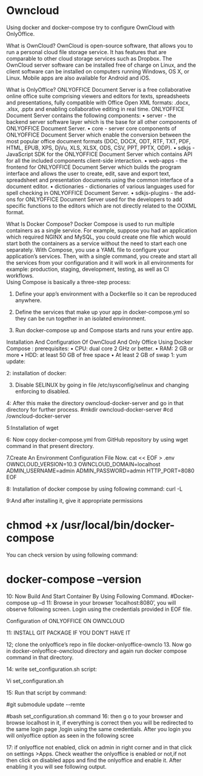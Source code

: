 # Owncloud
Using docker and docker-compose try to configure OwnCloud with OnlyOffice.

What is OwnCloud?
OwnCloud is open-source software, that allows you to run a personal cloud file storage service. It has features that are comparable to other cloud storage services such as Dropbox.
The OwnCloud server software can be installed free of charge on Linux, and the client software can be installed on computers running Windows, OS X, or Linux. Mobile apps are also available for Android and iOS.

What is OnlyOffice?
ONLYOFFICE Document Server is a free collaborative online office suite comprising viewers and editors for texts, spreadsheets and presentations, fully compatible with Office Open XML formats: .docx, .xlsx, .pptx and enabling collaborative editing in real time.
ONLYOFFICE Document Server contains the following components:
•	server - the backend server software layer which is the base for all other components of ONLYOFFICE Document Server.
•	core - server core components of ONLYOFFICE Document Server which enable the conversion between the most popular office document formats (DOC, DOCX, ODT, RTF, TXT, PDF, HTML, EPUB, XPS, DjVu, XLS, XLSX, ODS, CSV, PPT, PPTX, ODP).
•	sdkjs - JavaScript SDK for the ONLYOFFICE Document Server which contains API for all the included components client-side interaction.
•	web-apps - the frontend for ONLYOFFICE Document Server which builds the program interface and allows the user to create, edit, save and export text, spreadsheet and presentation documents using the common interface of a document editor.
•	dictionaries - dictionaries of various languages used for spell checking in ONLYOFFICE Document Server.
•	sdkjs-plugins - the add-ons for ONLYOFFICE Document Server used for the developers to add specific functions to the editors which are not directly related to the OOXML format.

What Is Docker Compose?
Docker Compose is used to run multiple containers as a single service. For example, suppose you had an application which required NGINX and MySQL, you could create one file which would start both the containers as a service without the need to start each one separately.
With Compose, you use a YAML file to configure your application’s services. Then, with a single command, you create and start all the services from your configuration and it will work in all environments for example: production, staging, development, testing, as well as CI workflows.  
Using Compose is basically a three-step process:
1.	Define your app’s environment with a Dockerfile so it can be reproduced anywhere.


2.	Define the services that make up your app in docker-compose.yml so they can be run together in an isolated environment.


3.	Run docker-compose up and Compose starts and runs your entire app.


Installation And Configuration Of OwnCloud And Only Office Using Docker Compose :
prerequisites:
•	 CPU: dual core 2 GHz or better.
•	RAM: 2 GB or more
•	HDD: at least 50 GB of free space
•	At least 2 GB of swap
1: yum update:

2: installation of docker:


3. Disable SELINUX  by going in file /etc/sysconfig/selinux  and changing     enforcing  to disabled.

4: After this make the directory owncloud-docker-server  and go in that directory for further process.
      #mkdir owncloud-docker-server
      #cd /owncloud-docker-server

5:Installation of wget

6: Now  copy docker-compose.yml from GitHub repository by using wget command in that present directory.

7.Create An Environment  Configuration  File Now.
cat << EOF > .env
OWNCLOUD_VERSION=10.3
OWNCLOUD_DOMAIN=localhost
ADMIN_USERNAME=admin
ADMIN_PASSWORD=admin
HTTP_PORT=8080
EOF

8: Installation of docker compose by using following command: curl -L

9:And after installing it, give it appropriate permissions
# chmod +x /usr/local/bin/docker-compose
You can check version by using following command:
# docker-compose –version

10: Now Build And Start Container By Using Following Command.
 #Docker-compose  up  –d
11: Browse in your browser ‘localhost:8080’,  you  will observe  following  screen.
Login using the credentials provided in EOF file.


Configuration of ONLYOFFICE ON OWNCLOUD

11: INSTALL GIT PACKAGE IF YOU DON’T HAVE IT 


12; clone the onlyoffice’s repo in file docker-onlyoffice-ownclo
13. Now go in docker-onlyoffice-owncloud directory and again run docker compose command in that directory.


14: write set_configuration.sh script:

Vi set_configuration.sh

15: Run that script by command:

#git submodule update --remte

#bash set_configuration.sh command
16: then g
o to your browser and browse localhost in it, if everything is correct then you will be redirected to the same login page ,login using the same credentials.
After you login you will onlyoffice option as seen in the following scree 

17: if onlyoffice not enabled, 
click on admin in right corner and in that click on settings >Apps.
Check weather the onlyoffice is enabled or not,if not then click on disabled apps and find the onlyoffice and enable it. After enabling it you will see following output. 


